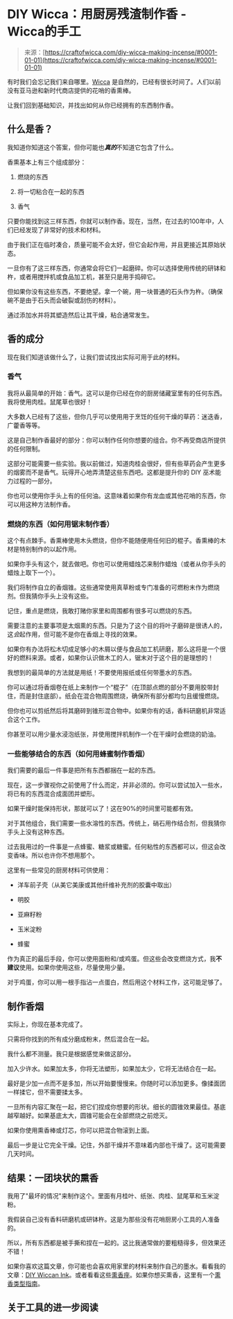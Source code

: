 <!--yml

类别：未分类

日期：2024年06月12日 18:09:50

-->

# DIY Wicca：用厨房残渣制作香 - Wicca的手工

> 来源：[https://craftofwicca.com/diy-wicca-making-incense/#0001-01-01](https://craftofwicca.com/diy-wicca-making-incense/#0001-01-01)

有时我们会忘记我们来自哪里。[Wicca](https://craftofwicca.com/home/) 是自然的，已经有很长时间了。人们以前没有亚马逊和新时代商店提供的花哨的香熏棒。

让我们回到基础知识，并找出如何从你已经拥有的东西制作香。

## 什么是香？

我知道你知道这个答案，但你可能也***真的***不知道它包含了什么。

香熏基本上有三个组成部分：

1.  燃烧的东西

1.  将一切粘合在一起的东西

1.  香气

只要你能找到这三样东西，你就可以制作香。现在，当然，在过去的100年中，人们已经发现了非常好的技术和材料。

由于我们正在临时凑合，质量可能不会太好，但它会起作用，并且更接近其原始状态。

一旦你有了这三样东西，你通常会将它们一起磨碎。你可以选择使用传统的研钵和杵，或者用搅拌机或食品加工机，甚至只是用手捣碎它。

但如果你没有这些东西，不要绝望。拿一个碗，用一块普通的石头作为杵。（确保碗不是由于石头而会破裂或刮伤的材料）。

通过添加水并将其塑造然后让其干燥，粘合通常发生。

## 香的成分

现在我们知道该做什么了，让我们尝试找出实际可用于此的材料。

### 香气

我将从最简单的开始：香气。这可以是你已经在你的厨房储藏室里有的任何东西。我将使用肉桂。鼠尾草也很好！

大多数人已经有了这些，但你几乎可以使用用于烹饪的任何干燥的草药：迷迭香，广藿香等等。

这是自己制作香最好的部分：你可以制作任何你想要的组合。你不再受商店所提供的任何限制。

这部分可能需要一些实验。我以前做过，知道肉桂会很好，但有些草药会产生更多的烟雾而不是香气。玩得开心地弄清楚这些东西吧。这都是提升你的 DIY 巫术能力过程的一部分。

你也可以使用你手头上有的任何油。这意味着如果你有龙血或其他花哨的东西，你可以用这种方法制作香。

### 燃烧的东西（如何用锯末制作香）

这个有点棘手。香熏棒使用木头燃烧，但你不能随便用任何旧的棍子。香熏棒的木材是特别制作的以起作用。

如果你手头有这个，就去做吧。你也可以使用蜡烛芯来制作蜡烛（或者从你手头的蜡烛上取下一个）。

我们将制作自立的香烟锥。这些通常使用真草粉或专门准备的可燃粉末作为燃烧剂。但我猜你手头上没有这些。

记住，重点是燃烧，我敢打赌你家里和周围都有很多可以燃烧的东西。

需要注意的主要事项是太烟熏的东西。只是为了这个目的将叶子磨碎是很诱人的，这*会*起作用，但可能不是你在香烟上寻找的效果。

如果你有办法将松木切成足够小的木屑以便与食品加工机研磨，那么这将是一个很好的燃料来源。或者，如果你认识做木工的人，锯末对于这个目的是理想的！

我想到的最简单的方法就是用纸！不要使用报纸或任何带墨水的东西。

你可以通过将香烟卷在纸上来制作一个“棍子”（在顶部点燃的部分不要用胶带封住，而是封住底部）。纸会在混合物周围燃烧，确保所有部分都均匀且缓慢燃烧。

但你也可以剪纸然后将其磨碎到锥形混合物中。如果你有的话，香料研磨机非常适合这个工作。

你甚至可以用少量水浸泡纸张，并使用搅拌机制作一个在干燥时会燃烧的奶油。

### 一些能够结合的东西（如何用蜂蜜制作香烟）

我们需要的最后一件事是把所有东西都捆在一起的东西。

现在，这一步骤视你之前使用了什么而定，并非必须的。你可以尝试加入一些水，将已有的东西混合成面团并塑形。

如果干燥时能保持形状，那就可以了！这在90%的时间里可能都有效。

对于其他组合，我们需要一些水溶性的东西。传统上，硝石用作结合剂，但我猜你手头上没有这种东西。

过去我用过的一件事是一点蜂蜜、糖浆或糖蜜。任何粘性的东西都可以，但这会改变香味。所以也许你不想用那个。

这里有一些常见的厨房材料可供使用：

+   洋车前子壳（从美它美康或其他纤维补充剂的胶囊中取出）

+   明胶

+   亚麻籽粉

+   玉米淀粉

+   蜂蜜

作为真正的最后手段，你可以使用面粉和/或鸡蛋。但这些会改变燃烧方式，我**不建议**使用。如果你使用这些，尽量使用少量。

对于鸡蛋，你可以用一根手指沾一点蛋白，然后用这个材料工作，这可能足够了。

## 制作香烟

实际上，你现在基本完成了。

只需将你找到的所有成分磨成粉末，然后混合在一起。

我什么都不测量。我只是根据感觉来做这部分。

加入少许水。如果加太多，你将无法塑形，如果加太少，它将无法结合在一起。

最好是少加一点而不是多加，所以开始要慢慢来。你随时可以添加更多。像揉面团一样揉它，但不需要揉太多。

一旦所有内容汇聚在一起，把它们捏成你想要的形状。细长的圆锥效果最佳。基底越窄越好。如果基底太大，圆锥可能会在全部燃烧之前熄灭。

如果你使用熏香棒或灯芯，你可以把混合物滚到上面。

最后一步是让它完全干燥。记住，外部干燥并不意味着内部也干燥了。这可能需要几天时间。

## 结果：一团块状的熏香

我用了"最坏的情况"来制作这个。里面有月桂叶、纸张、肉桂、鼠尾草和玉米淀粉。

我假装自己没有香料研磨机或研钵杵。这是为那些没有花哨厨房小工具的人准备的。

所以，所有东西都是被手撕和捏在一起的。这比我通常做的要粗糙得多，但效果还不错！

如果你喜欢这篇文章，你可能也会喜欢用家里的材料来制作自己的墨水。看看我的文章：[DIY Wiccan Ink](https://craftofwicca.com/diy-wicca-make-ink-from-natural-sources)。或者看看这些[熏香座](https://craftofwicca.com/6-surprising-and-beautiful-incense-holders/)。如果你想买熏香，这里有一个[熏香类型指南](https://craftofwicca.com/types-of-incense-how-to-choose-the-best-one/)。

## 关于工具的进一步阅读
